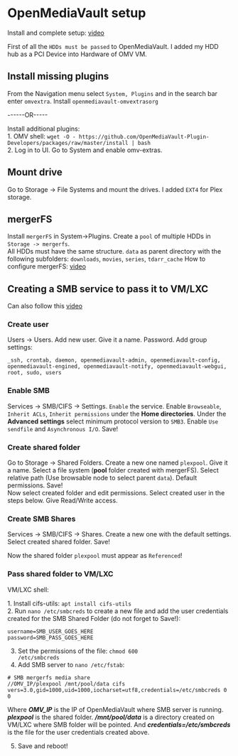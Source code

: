 # OpenMediaVault setup
<p align="left">
  Install and complete setup:  <a href="https://youtu.be/z5CqnmuqyHk?t=234">video</a>
</p>
<p align="left">
  First of all the <code>HDDs must be passed</code> to OpenMediaVault. I added my HDD hub as a PCI Device into Hardware of OMV VM.
</p>

## Install missing plugins
<p align="left">
  From the Navigation menu select <code>System, Plugins</code> and in the search bar enter <code>omvextra</code>. Install <code>openmediavault-omvextrasorg</code>
</p>
<p align="left">
  ------OR-----
</p>
<p align="left">
   Install additional plugins: </br>
  1. OMV shell: <code>wget -O - https://github.com/OpenMediaVault-Plugin-Developers/packages/raw/master/install | bash</code> </br>
  2. Log in to UI. Go to System and enable omv-extras.
</p>

## Mount drive
<p align="left">
  Go to Storage -> File Systems and mount the drives. I added <code>EXT4</code> for Plex storage.
</p>

## mergerFS
<p align="left">
  Install <code>mergerFS</code> in System->Plugins. Create a <code>pool</code> of multiple HDDs in <code>Storage -> mergerfs</code>. </br>
  All HDDs must have the same structure. <code>data</code> as parent directory with the following subfolders: <code>downloads</code>, <code>movies</code>, <code>series</code>, <code>tdarr_cache</code>
  How to configure mergerFS: <a href="https://youtu.be/Y3yF1Rsu7ow?t=1118">video</a>
</p>

## Creating a SMB service to pass it to VM/LXC
<p align="left">
  Can also follow this <a href="https://youtu.be/oOvb5w5q-Uk?t=75">video</a>
</p>

### Create user
<p align="left">
 Users -> Users. Add new user. Give it a name. Password. Add group settings:

    _ssh, crontab, daemon, openmediavault-admin, openmediavault-config, openmediavault-engined, openmediavault-notify, openmediavault-webgui, root, sudo, users
</p>

### Enable SMB
<p align="left">
  Services -> SMB/CIFS -> Settings. <code>Enable</code> the service. Enable <code>Browseable</code>, <code>Inherit ACLs</code>, <code>Inherit permissions</code> under the <b>Home directories</b>. Under the <b>Advanced settings</b> select minimum protocol version to <code>SMB3</code>. Enable <code>Use sendfile</code> and <code>Asynchronous I/O</code>. Save!
</p>

### Create shared folder
<p align="left">
  Go to Storage -> Shared Folders. Create a new one named <code>plexpool</code>. Give it a name. Select a file system (<b>pool</b> folder created with mergerFS). Select relative path (Use browsable node to select parent <code>data</code>). Default permissions. Save!</br>
  Now select created folder and edit permissions. Select created user in the steps below. Give Read/Write access.
</p>

### Create SMB Shares
<p align="left">
  Services -> SMB/CIFS -> Shares. Create a new one with the default settings. Select created shared folder. Save!
</p>
<p align="left">
  Now the shared folder <code>plexpool</code> must appear as <code>Referenced</code>!
</p>

### Pass shared folder to VM/LXC
VM/LXC shell: </br>
<p align="left">
  1. Install cifs-utils: <code>apt install cifs-utils</code> </br>
  2. Run <code>nano /etc/smbcreds</code> to create a new file and add the user credentials created for the SMB Shared Folder (do not forget to Save!):

    username=SMB_USER_GOES_HERE
    password=SMB_PASS_GOES_HERE

  3. Set the permissions of the file: <code>chmod 600 /etc/smbcreds</code>
  4. Add SMB server to <code>nano /etc/fstab</code>:

    # SMB mergerfs media share
    //OMV_IP/plexpool /mnt/pool/data cifs vers=3.0,gid=1000,uid=1000,iocharset=utf8,credentials=/etc/smbcreds 0 0

  Where <b><i>OMV_IP</i></b> is the IP of OpenMediaVault where SMB server is running. <b><i>plexpool</i></b> is the shared folder. <b><i>/mnt/pool/data</i></b> is a directory created on VM/LXC where SMB folder will be pointed. And <b><i>credentials=/etc/smbcreds</i></b> is the file for the user credentials created above.
  
  5. Save and reboot!
</p>

